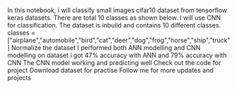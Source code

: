 In this notebook, i will classify small images cifar10 dataset from tensorflow keras datasets. There are total 10 classes as shown below. I will use CNN for classification.
The dataset is inbuild and contains 10 different classes.
classes = ["airplane","automobile","bird","cat","deer","dog","frog","horse","ship","truck"]
Normalize the dataset
I performed both ANN modelling and CNN modelling on dataset
i got 47% accuracy with ANN and 79% accuracy with CNN
The CNN model working and predicting well
Check out the code for project
Download dataset for practise
Follow me for more updates and projects
